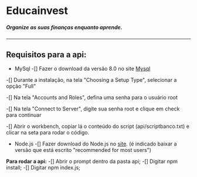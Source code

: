 # __Educainvest__
##### Organize as suas finanças enquanto aprende.
---

## Requisitos para a api:

* MySql
-[] Fazer o download da versão 8.0 no site [Mysql](https://dev.mysql.com/downloads/windows/installer/8.0.html)

-[] Durante a instalação, na tela "Choosing a Setup Type", selecionar a opção "Full"

-[] Na tela "Accounts and Roles", defina uma senha para o usuário root

-[] Na tela "Connect to Server", digite sua senha root e clique em check para continuar

-[] Abrir o workbench, copiar lá o conteúdo do script (api/scriptbanco.txt) e clicar na seta para rodar o código.


* Node.js
-[] Fazer download do Node.js no [site](https://nodejs.org/en). 
(é indicado baixar a versão que está escrito "recommended for most users")

__Para rodar a api:__
-[] Abrir o prompt dentro da pasta api;
-[] Digitar npm install;
-[] Digitar npm index.js;
